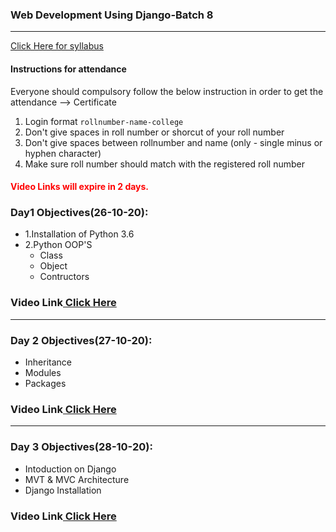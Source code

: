 ### Web Development Using Django-Batch 8
____

[Click Here for syllabus](https://drive.google.com/file/d/1OnBUWHxKIa0ixTU8uKrWTGCE7HB3PbGl/view)

#### Instructions for attendance
Everyone should compulsory follow the below instruction in order to get the attendance --> Certificate

1. Login format `rollnumber-name-college`
2. Don't give spaces in roll number or shorcut of your roll number
3. Don't give spaces between rollnumber and name (only - single minus or hyphen character)
4. Make sure roll number should match with the registered roll number


#### <font style='color:red'> Video Links will expire in 2 days.</font>

### Day1 Objectives(26-10-20):

- 1.Installation of Python 3.6
- 2.Python OOP'S
  - Class
  - Object
  - Contructors

### Video Link[ Click Here](https://transcripts.gotomeeting.com/#/s/7faad667f54beed47fa02672b53e81749381828aa822b69d7fdfb43066b8d138)
____
### Day 2 Objectives(27-10-20):

- Inheritance
- Modules
- Packages

### Video Link[ Click Here](https://transcripts.gotomeeting.com/#/s/3a9298121742e378683858af06649c0695471aa34614854ae3e865bee27b27d4)
____
### Day 3 Objectives(28-10-20):
- Intoduction on Django
- MVT & MVC Architecture
- Django Installation
### Video Link[ Click Here](https://transcripts.gotomeeting.com/#/s/0dc1d15554688d1a0c0b027dbeec3ff95f1ed8d60a6d384f21c7d4e617133701)

